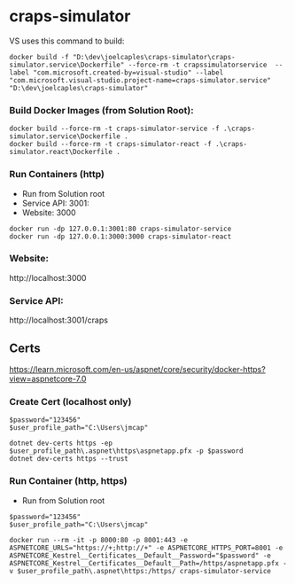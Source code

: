 # craps-simulator

VS uses this command to build:
```
docker build -f "D:\dev\joelcaples\craps-simulator\craps-simulator.service\Dockerfile" --force-rm -t crapssimulatorservice  --label "com.microsoft.created-by=visual-studio" --label "com.microsoft.visual-studio.project-name=craps-simulator.service" "D:\dev\joelcaples\craps-simulator"
```

### Build Docker Images (from Solution Root):
```
docker build --force-rm -t craps-simulator-service -f .\craps-simulator.service\Dockerfile .
docker build --force-rm -t craps-simulator-react -f .\craps-simulator.react\Dockerfile .
```

### Run Containers (http)
- Run from Solution root
- Service API: 3001:
- Website: 3000
```
docker run -dp 127.0.0.1:3001:80 craps-simulator-service
docker run -dp 127.0.0.1:3000:3000 craps-simulator-react
```

### Website:
http://localhost:3000

### Service API:
http://localhost:3001/craps



## Certs
https://learn.microsoft.com/en-us/aspnet/core/security/docker-https?view=aspnetcore-7.0

### Create Cert (localhost only)
```
$password="123456"
$user_profile_path="C:\Users\jmcap"

dotnet dev-certs https -ep $user_profile_path\.aspnet\https\aspnetapp.pfx -p $password
dotnet dev-certs https --trust
```

### Run Container (http, https)
- Run from Solution root

```
$password="123456"
$user_profile_path="C:\Users\jmcap"

docker run --rm -it -p 8000:80 -p 8001:443 -e ASPNETCORE_URLS="https://+;http://+" -e ASPNETCORE_HTTPS_PORT=8001 -e ASPNETCORE_Kestrel__Certificates__Default__Password="$password" -e ASPNETCORE_Kestrel__Certificates__Default__Path=/https/aspnetapp.pfx -v $user_profile_path\.aspnet\https:/https/ craps-simulator-service
```

